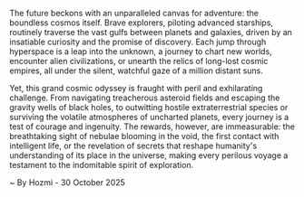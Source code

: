 
The future beckons with an unparalleled canvas for adventure: the boundless cosmos itself. Brave explorers, piloting advanced starships, routinely traverse the vast gulfs between planets and galaxies, driven by an insatiable curiosity and the promise of discovery. Each jump through hyperspace is a leap into the unknown, a journey to chart new worlds, encounter alien civilizations, or unearth the relics of long-lost cosmic empires, all under the silent, watchful gaze of a million distant suns.

Yet, this grand cosmic odyssey is fraught with peril and exhilarating challenge. From navigating treacherous asteroid fields and escaping the gravity wells of black holes, to outwitting hostile extraterrestrial species or surviving the volatile atmospheres of uncharted planets, every journey is a test of courage and ingenuity. The rewards, however, are immeasurable: the breathtaking sight of nebulae blooming in the void, the first contact with intelligent life, or the revelation of secrets that reshape humanity's understanding of its place in the universe, making every perilous voyage a testament to the indomitable spirit of exploration.

~ By Hozmi - 30 October 2025
